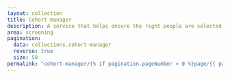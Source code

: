 ```yaml
---
layout: collection
title: Cohort manager
description: A service that helps ensure the right people are selected for invitation to screening
area: screening
pagination:
  data: collections.cohort-manager
  reverse: true
  size: 50
permalink: "cohort-manager/{% if pagination.pageNumber > 0 %}page/{{ pagination.pageNumber + 1 }}{% endif %}/"
---
```

